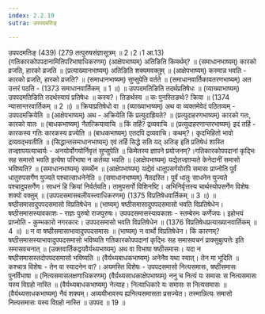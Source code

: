 ```yaml
---
index: 2.2.19
sutra: उपपदमतिङ्

---
```

 उपपदमतिङ् (439) (279 तत्पुरुषसंज्ञासूत्रम् ॥ 2।2।1 आ.13) (गतिकारकोपपदानामितिपरिभाषाधिकरणम्) (आक्षेपभाष्यम्) अतिङिति किमर्थम्? ॥ (समाधानभाष्यम्) कारको व्रजति, हारको व्रजति ॥ (प्रत्याख्यानभाष्यम्) अतिङिति शक्यमवक्तुम् ॥ (आक्षेपभाष्यम्) कस्मान्न भवति - कारको व्रजति, हारको व्रजति? ॥ (समाधानभाष्यम्) सुप्सुपेति वर्तते ॥ (समाधानवार्तिकावतरणभाष्यम्) अत उत्तरं पठति -  (1373 समाधानवार्तिकम् ॥ 1 ॥) ॥ उपपदमतिङिति तदर्थप्रतिषेधः ॥ (व्याख्याभाष्यम्) उपपदमतिङिति तदर्थस्यायं प्रतिषेधः ॥ कस्य?। तिङर्थस्य ॥ कः पुनस्तिङर्थः? क्रिया ॥ (1374 न्यासान्तरवार्तिकम् ॥ 2 ॥) ॥ क्रियाप्रतिषेधो वा ॥ (व्याख्याभाष्यम्) अथ वा व्यक्तमेवेदं पठितव्यम् - उपपदमक्रियेति ॥ (आक्षेपभाष्यम्) अथ - अक्रियेति किं प्रत्युदाह्रियते? ॥ (प्रत्युदाहरणभाष्यम्) कारको गतः, कारको यातः ॥ (बाधकभाष्यम्) नैतत्क्रियावाचि ॥ किं तर्हि? द्रव्यवाचि ॥ (प्रत्युदाहरणान्तरभाष्यम्) इदं तर्हि - कारकस्य गतिः कारकस्य व्रज्येति ॥ (बाधकभाष्यम्) एतदपि द्रव्यवाचि। कथम्?। कृदभिहितो भावो द्रव्यवद्भवतीति ॥ (सिद्धान्तसमाधानभाष्यम्) एवं तर्हि सिद्धे सति यद् अतिङ् इति प्रतिषेधं शास्ति तज्ज्ञापयत्याचार्यः - अनयोर्योगयोर्निवृत्तं सुप्सुपेति ॥ किमेतस्य ज्ञापने प्रयोजनम्?।गतिकारकोपपदानां कृदि्भः सह समासो भवति इत्येषा परिभाषा न कर्तव्या भवति ॥ (आक्षेपभाष्यम्) यद्येतज्ज्ञाप्यते केनेदानीं समासो भविष्यति? ॥ (समाधानभाष्यम्) समर्थेन ॥ (आक्षेपभाष्यम्) यद्येवं धातूपसर्गयोरपि समासः प्राप्नोति पूर्वं धातुरुपसर्गेण युज्यते पश्चात्साधनेनेति ॥ (समाधानभाष्यम्) नैतदस्ति। पूर्वं धातुः साधनेन युज्यते पश्चादुपसर्गेण। साधनं हि क्रियां निर्वर्तयति। तामुपसर्गो विशिनष्टि। अभिनिर्वृत्तस्य चार्थस्योपसर्गेण विशेषः शक्यो वक्तुम् ॥ (उपपदसमासबलीयस्त्वाधिकरणम्) (1375 विप्रतिषेधवार्तिकम् ॥ 3 ॥) ॥ षष्ठीसमासादुपपदसमासो विप्रतिषेधेन ॥ (भाष्यम्) षष्ठीसमासादुपपदसमासो भवति विप्रतिषेधेन। षष्ठीसमासस्यावकाशः - राज्ञः पुरुषो राजपुरुषः। उपपदसमासस्यावकाशः - स्तम्बेरमः कर्णेजपः। इहोभयं प्राप्नोति - कुम्भकारो नगरकारः। उपपदसमासो भवति विप्रतिषेधेन ॥ (1376 विप्रतिषेधप्रत्याख्यानवार्तिकम् ॥ 4 ॥) ॥ न वा षष्ठीसमासाभावादुपपदसमासः ॥ (भाष्यम्) न वार्थो विप्रतिषेधेन। किं कारणम्? षष्ठीसमासस्याभावादुपपदसमासो भविष्यति गतिकारकोपपदानां कृदि्भः सह समासवचनं प्राक्सुबुत्पत्तेः इति समासवचनात् ॥ (उक्तवार्तिकद्वयवैर्यथ्यभाष्यम्) अथ वा विभाषा षष्ठीसमासः। यदा न षष्ठीसमासस्तदोपपदसमासो भविष्यति ॥ (वैर्यथ्यबाधकभाष्यम्) अनेनैव यथा स्यात्। तेन मा भूदिति ॥ कश्चात्र विशेषः - तेन वा स्यादनेन वा?। अयमस्ति विशेषः - उपपदसमासो नित्यसमासः, षष्ठीसमासः पुनर्विभाषा ॥ (नित्यसमासलक्षणाधिकरणम्) (वैर्यथ्यसाधकाक्षेपभाष्यम्) ननु च नित्यं यः समासः स नित्यसमासः यस्य विग्रहो नास्ति ॥ (वैर्यथ्यबाधकभाष्यम्) नेत्याह। नित्याधिकारे यः समासः स नित्यसमासः ॥ (वैर्यथ्यसाधकभाष्यम्) नैवं शक्यम्। अव्ययीभावस्य ह्यनित्यसमासता प्रसज्येत। तस्मान्नित्यः समासो नित्यसमासः यस्य विग्रहो नास्ति ॥ उपपद ॥ 19 ॥ 